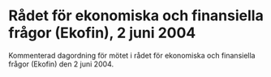 # Rådet för ekonomiska och finansiella frågor (Ekofin), 2 juni 2004

Kommenterad dagordning för mötet i rådet för ekonomiska och finansiella frågor (Ekofin) den 2 juni 2004.
